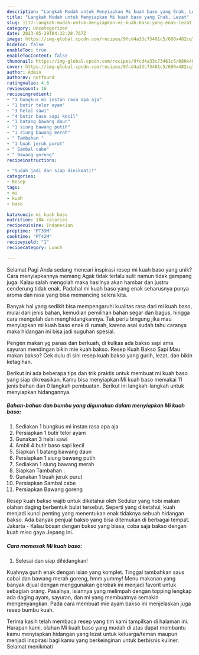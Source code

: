 ```yaml
---
description: "Langkah Mudah untuk Menyiapkan Mi kuah baso yang Enak, Lezat"
title: "Langkah Mudah untuk Menyiapkan Mi kuah baso yang Enak, Lezat"
slug: 1177-langkah-mudah-untuk-menyiapkan-mi-kuah-baso-yang-enak-lezat
category: Uncategorized
date: 2023-05-29T04:32:28.767Z
image: https://img-global.cpcdn.com/recipes/9fcd4a33c73461c5/680x482cq70/mi-kuah-baso-foto-resep-utama.jpg
hideToc: false
enableToc: true
enableTocContent: false
thumbnail: https://img-global.cpcdn.com/recipes/9fcd4a33c73461c5/680x482cq70/mi-kuah-baso-foto-resep-utama.jpg
cover: https://img-global.cpcdn.com/recipes/9fcd4a33c73461c5/680x482cq70/mi-kuah-baso-foto-resep-utama.jpg
author: Admin
authorAv: notfound
ratingvalue: 4.6
reviewcount: 16
recipeingredient:
- "1 bungkus mi instan rasa apa aja"
- "1 butir telor ayam"
- "3 helai sawi"
- "4 butir baso sapi kecil"
- "1 batang bawang daun"
- "1 siung bawang putih"
- "1 siung bawang merah"
- " Tambahan "
- "1 buah jeruk purut"
- " Sambal cabe"
- " Bawang goreng"
recipeinstructions:

- "Sudah jadi dan siap dinikmati!"
categories:
- Resep
tags:
- mi
- kuah
- baso

katakunci: mi kuah baso 
nutrition: 184 calories
recipecuisine: Indonesian
preptime: "PT39M"
cooktime: "PT42M"
recipeyield: "1"
recipecategory: Lunch

---
```



Selamat Pagi Anda sedang mencari inspirasi resep mi kuah baso yang unik? Cara menyiapkannya memang Agak tidak terlalu sulit namun tidak gampang juga. Kalau salah mengolah maka hasilnya akan hambar dan justru cenderung tidak enak. Padahal mi kuah baso yang enak seharusnya punya aroma dan rasa yang bisa memancing selera kita.


Banyak hal yang sedikit bisa mempengaruhi kualitas rasa dari mi kuah baso, mulai dari jenis bahan, kemudian pemilihan bahan segar dan bagus, hingga cara mengolah dan menghidangkannya. Tak perlu bingung jika mau menyiapkan mi kuah baso enak di rumah, karena asal sudah tahu caranya maka hidangan ini bisa jadi suguhan spesial.

Pengen makan yg panas dan berkuah, di kulkas ada bakso sapi ama sayuran mendingan bikin mie kuah bakso. Resep Kuah Bakso Sapi Mau makan bakso? Cek dulu di sini resep kuah bakso yang gurih, lezat, dan bikin ketagihan.


Berikut ini ada beberapa tips dan trik praktis untuk membuat mi kuah baso yang siap dikreasikan. Kamu bisa menyiapkan Mi kuah baso memakai 11 jenis bahan dan 0 langkah pembuatan. Berikut ini langkah-langkah untuk menyiapkan hidangannya.

<!--inarticleads1-->

##### Bahan-bahan dan bumbu yang digunakan dalam menyiapkan Mi kuah baso:

1. Sediakan 1 bungkus mi instan rasa apa aja
1. Persiapkan 1 butir telor ayam
1. Gunakan 3 helai sawi
1. Ambil 4 butir baso sapi kecil
1. Siapkan 1 batang bawang daun
1. Persiapkan 1 siung bawang putih
1. Sediakan 1 siung bawang merah
1. Siapkan  Tambahan :
1. Gunakan 1 buah jeruk purut
1. Persiapkan  Sambal cabe
1. Persiapkan  Bawang goreng


Resep kuah bakso wajib untuk diketahui oleh Sedulur yang hobi makan olahan daging berbentuk bulat tersebut. Seperti yang diketahui, kuah menjadi kunci penting yang menentukan enak tidaknya sebuah hidangan bakso. Ada banyak penjual bakso yang bisa ditemukan di berbagai tempat. Jakarta - Kalau bosan dengan bakso yang biasa, coba saja bakso dengan kuah miso gaya Jepang ini. 

<!--inarticleads2-->

##### Cara memasak Mi kuah baso:


1. Selesai dan siap dihidangkan!

Kuahnya gurih enak dengan isian yang komplet. Tinggal tambahkan saus cabai dan bawang merah goreng, hmm.yummy! Menu makanan yang banyak dijual dengan menggunakan gerobak ini menjadi favorit untuk sebagian orang. Pasalnya, isiannya yang melimpah dengan topping lengkap ada daging ayam, sayuran, dan mi yang membuatnya semakin mengenyangkan. Pada cara membuat mie ayam bakso ini menjelaskan juga resep bumbu kuah. 

Terima kasih telah membaca resep yang tim kami tampilkan di halaman ini. Harapan kami, olahan Mi kuah baso yang mudah di atas dapat membantu kamu menyiapkan hidangan yang lezat untuk keluarga/teman maupun menjadi inspirasi bagi kamu yang berkeinginan untuk berbisnis kuliner. Selamat menikmati
